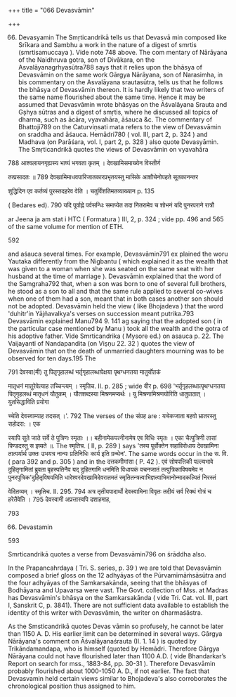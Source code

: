 +++
title = "066 Devasvāmin"

+++

66. Devasyamin The Smṛticandrikā tells us that Devasvā min composed like Srīkara and Sambhu a work in the nature of a digest of smrtis (smrtisamuccaya ). Vide note 748 above. The com mentary of Nārāyana of the Naidhruva gotra, son of Divākara, on the Asvalāyanagrhyasūtra788 says that it relies upon the bhāsya of Devasvāmin on the same work Gārgya Nārāyana, son of Narasimha, in bis commentary on the Asvalāyana srautasūtra, tells us that he follows the bhāsya of Devasvāmin thereon. It is hardly likely that two writers of the same name flourished about the same time. Hence it may be assumed that Devasvāmin wrote bhāsyas on the Āśvalāyana Srauta and Gșhya sūtras and a digest of smṛtis, where he discussed all topics of dharma, such as ācāra, vyavahāra, āśauca &c. The commentary of Bhattoji789 on the Caturviṇsati mata refers to the view of Devasvāmin on sraddha and āśauca. Hemādri780 ( vol. III, part 2, p. 324 ) and Madhava (on Parāśara, vol. I, part 2, p. 328 ) also quote Devasyāmin. The Smṛticandrikā quotes the views of Devasvāmin on vyavahāra 

788 आश्वलायनगृह्यस्य भाष्यं भगवता कृतम् । देवखामिसमाख्येन विस्तीर्ण 

तत्प्रसादतः ॥ 789 देवखामिमाधवपारिजातकारप्रभृतयस्तु मासिके आशौचेनोपहते सूतकानन्तर 

शुद्धिदिन एव कर्तव्यं पुरस्तदहरेव वेति । चतुर्विंशतिमतव्याख्यान p. 135 

( Bedares ed). 790 यदि पूर्वाह्ने पर्वसन्धिः समाप्येत तदा नितरामेव च शोभनं यदि पुनरपराने रात्रौ 

ar Jeena ja am stat i HTC ( Formatura ) III, 2, p. 324 ; vide pp. 496 and 565 of the same volume for mention of ETH. 

592 



and aśauca several times. For example, Devasvāmin791 ex plained the woru Yautaka differently from the Nigbantu ( which explained it as the wealth that was given to a woman when she was seated on the same seat with her husband at the time of marriage ). Devasvāmin explained that the word of the Samgraha792 that, when a son was born to one of several full brothers, he stood as a son to all and that the same rule applied to several co-wives when one of them had a son, meant that in both cases another son should not be adopted. Devasvāmin held the view ( like Bhojadeva ) that the word 'duhitr'in Yājñavalkya's verses on succession meant putrika.793 Devasvāmin explained Manu794 9. 141 ag saying that the adopted son ( in the particular case mentioned by Manu ) took all the wealth and the gotra of his adoptive father. Vide Smrticandrika ( Mysore ed.) on asauca p. 22. The Vaijayantī of Nandapandita (on Viṣṇu 22. 32 ) quotes the view of Devasvāmin that on the death of unmarried daughters mourning was to be observed for ten days.195 The 

791 देवस्वा(मी) तु पितृगृहालब्धं भर्तृगृहालब्धापेक्षया पृथग्धनतया मातुर्योतकं 

मातृधनं मातुरेवेत्याह तच्चिन्त्यम् । स्मृतिच. II. p. 285 ; wide वीर p. 698 'भर्तृगृहलब्धात्पृथग्धनतया पितृगृहलब्धं मातृधनं यौतुकम् । यौतशब्दस्या मिश्रणमप्यर्थः । यु मिश्रणामिश्रणयोरिति धातुपाठात् । युतसिद्धाविति प्रयोगा 

च्चेति देवस्वाम्याह तदसत् ।'. 792 The verses of the संग्रह are : यचेकजाता बहवो भ्रातरस्तु सहोदरा: । एक 

स्यापि सुते जाते सर्वे ते पुत्रिणः स्मृताः ।। बहीनामेकपत्नीनामेष एव विधिः स्मृतः । एका चैत्पुत्रिणी तासां पिण्डदस्तु स इष्यते ॥. The स्मृतिच. ( II, p. 289 ) says 'तस्य पूर्वोक्तेन सहाविरोधाय देवखामिना तात्पर्यार्थ उक्तः उभयत्र नान्यः प्रतिनिधिः कार्य इति ग्रन्थेन'. The same words occur in the स. वि. ( para 392 and p. 305 ) and in the दत्तकमीमांसा ( P. 42 ). एवं सोपपत्तिकी पल्ल्यभावे दुहितृगामितां ब्रुवता बृहस्पतिनैव यद् दुहितगामि धनमिति विधायकं वचनजातं तत्पुत्रिकाविषयमेव न पुनरपुत्रिक'दुहितृविषयमिति धारेश्वरदेवखामिदेवरातमतं स्मृतितन्त्रत्वाभिज्ञत्वाभिमानोन्मादकल्पितं निरस्तं 

वेदितव्यम् । स्मृतिच. II. 295. 794 अत्र तृतीयपादार्थो देवस्वामिना विवृतः तदीयं सर्व रिक्थं गोत्रं च हरेतैवेति । 795 देवस्वामी अप्रत्तास्वपि दशाहमाह, 

793 

66. Devastamin 

593 

Smrticandrikā quotes a verse from Devasvāmin796 on śrāddha also. 

In the Prapancahrdaya ( Tri. S. series, p. 39 ) we are told that Devasvāmin composed a brief gloss on the 12 adhyāyas of the Pūrvamīmāṁsāsūtra and the four adhyāyas of the Samkarsakānda, seeing that the bhāsyas of Bodhāyana and Upavarsa were vast. The Govt. collection of Mss. at Madras has Devasvāmin's bhāsya on the Samkarsakānda ( vide Tri. Cat. vol. III, part I, Sanskrit C, p. 3841). There are not sufficient data available to establish the identity of this writer with Devasvāmin, the writer on dharmaśāstra. 

As the Smsticandrikā quotes Devas vāmin so profusely, he cannot be later than 1150 A. D. His earlier limit can be determined in several ways. Gārgya Nārāyana's comment on Āśvalāyanaśrauta (II. 1. 14 ) is quoted by Trikāndamandapa, who is himself (quoted by Hemādri. Therefore Gārgya Nārāyana could not have flourished later than 1100 A.D. ( vide Bhandarkar’s Report on search for mss., 1883-84, pp. 30-31 ). Therefore Devasvāmin probably flourished about 1000-1050 A. D., if not earlier. The fact that Devasvamin held certain views similar to Bhojadeva's also corroborates the chronological position thus assigned to him. 
